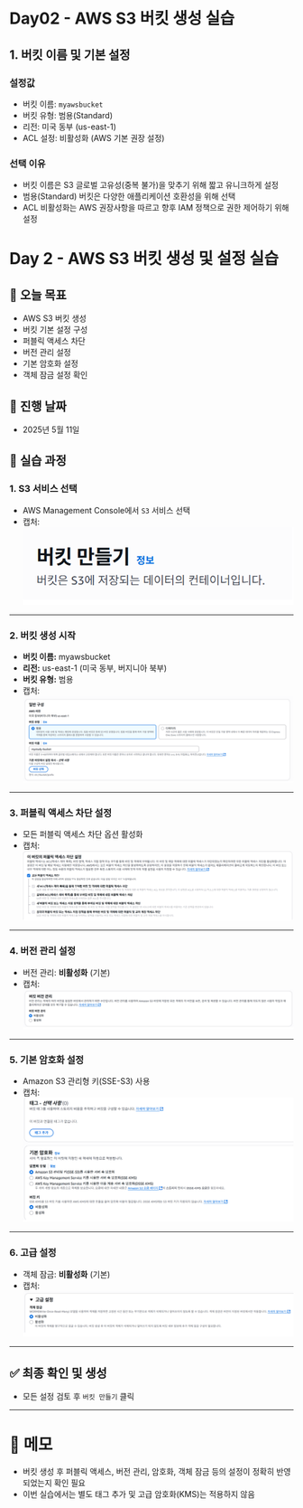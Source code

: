 # Day02 - AWS S3 버킷 생성 실습

## 1. 버킷 이름 및 기본 설정


### 설정값
- 버킷 이름: `myawsbucket`
- 버킷 유형: 범용(Standard)
- 리전: 미국 동부 (us-east-1)
- ACL 설정: 비활성화 (AWS 기본 권장 설정)

### 선택 이유
- 버킷 이름은 S3 글로벌 고유성(중복 불가)을 맞추기 위해 짧고 유니크하게 설정
- 범용(Standard) 버킷은 다양한 애플리케이션 호환성을 위해 선택
- ACL 비활성화는 AWS 권장사항을 따르고 향후 IAM 정책으로 권한 제어하기 위해 설정


# Day 2 - AWS S3 버킷 생성 및 설정 실습

## 🏁 오늘 목표
- AWS S3 버킷 생성
- 버킷 기본 설정 구성
- 퍼블릭 액세스 차단
- 버전 관리 설정
- 기본 암호화 설정
- 객체 잠금 설정 확인

## 📅 진행 날짜
- 2025년 5월 11일

## 📌 실습 과정

### 1. S3 서비스 선택
- AWS Management Console에서 `S3` 서비스 선택
- 캡처:
  ![](./images/01_s3_service_select.png)

---

### 2. 버킷 생성 시작
- **버킷 이름:** myawsbucket
- **리전:** us-east-1 (미국 동부, 버지니아 북부)
- **버킷 유형:** 범용
- 캡처:
  ![](./images/02_bucket_create_setting.png)

---

### 3. 퍼블릭 액세스 차단 설정
- 모든 퍼블릭 액세스 차단 옵션 활성화
- 캡처:
  ![](./images/03_public_access_block.png)

---

### 4. 버전 관리 설정
- 버전 관리: **비활성화** (기본)
- 캡처:
  ![](./images/04_versioning_setting.png)

---

### 5. 기본 암호화 설정
- Amazon S3 관리형 키(SSE-S3) 사용
- 캡처:
  ![](./images/05_default_encryption_setting.png)

---

### 6. 고급 설정
- 객체 잠금: **비활성화** (기본)
- 캡처:
  ![](./images/06_object_lock_setting.png)

---

## ✅ 최종 확인 및 생성
- 모든 설정 검토 후 `버킷 만들기` 클릭

---

# 💬 메모
- 버킷 생성 후 퍼블릭 액세스, 버전 관리, 암호화, 객체 잠금 등의 설정이 정확히 반영되었는지 확인 필요
- 이번 실습에서는 별도 태그 추가 및 고급 암호화(KMS)는 적용하지 않음

